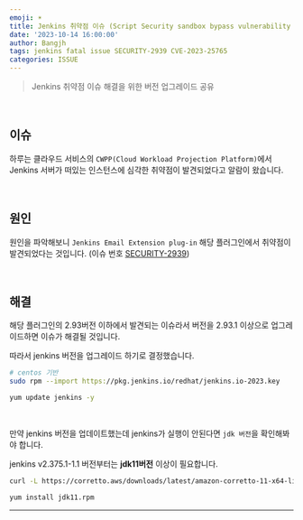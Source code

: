 ```yaml
---
emoji: ☀️
title: Jenkins 취약점 이슈 (Script Security sandbox bypass vulnerability in Email Extension Plugin)
date: '2023-10-14 16:00:00'
author: Bangjh
tags: jenkins fatal issue SECURITY-2939 CVE-2023-25765
categories: ISSUE
---
```


> Jenkins 취약점 이슈 해결을 위한 버전 업그레이드 공유

<br >

## 이슈

하루는 클라우드 서비스의 `CWPP(Cloud Workload Projection Platform)`에서 Jenkins 서버가 떠있는 인스턴스에 심각한 취약점이 발견되었다고 알람이 왔습니다.

<br >

## 원인

원인을 파악해보니 `Jenkins Email Extension plug-in` 해당 플러그인에서 취약점이 발견되었다는 것입니다. (이슈 번호 [SECURITY-2939](https://www.jenkins.io/security/advisory/2023-02-15/#SECURITY-2939))

<br >

## 해결

해당 플러그인의 2.93버전 이하에서 발견되는 이슈라서 버전을 2.93.1 이상으로 업그레이드하면 이슈가 해결될 것입니다.

따라서 jenkins 버전을 업그레이드 하기로 결정했습니다.

```bash
# centos 기반
sudo rpm --import https://pkg.jenkins.io/redhat/jenkins.io-2023.key

yum update jenkins -y
```

<br>

만약 jenkins 버전을 업데이트했는데 jenkins가 실행이 안된다면 `jdk 버전`을 확인해봐야 합니다.

jenkins v2.375.1-1.1 버전부터는 **jdk11버전** 이상이 필요합니다.

```bash
curl -L https://corretto.aws/downloads/latest/amazon-corretto-11-x64-linux-jdk.rpm -o jdk11.rpm

yum install jdk11.rpm
```

---

```toc

```
